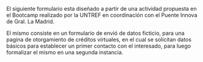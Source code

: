 El siguiente formulario esta diseñado a partir de una actividad propuesta en el Bootcamp realizado por la UNTREF en coordinación con el Puente Innova de Gral. La Madrid.

El mismo consiste en un formulario de envió de datos ficticio, para una pagina de otorgamiento de créditos virtuales, en el cual se solicitan datos básicos para establecer un primer contacto con el interesado, para luego formalizar el mismo en una segunda instancia.